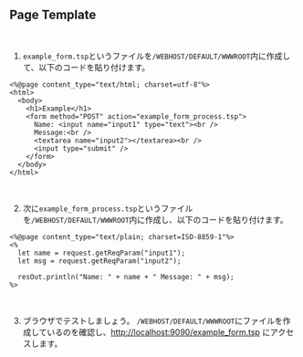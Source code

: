 ## Page Template

<br>

1. `example_form.tsp`というファイルを`/WEBHOST/DEFAULT/WWWROOT`内に作成して、以下のコードを貼り付けます。

```
<%@page content_type="text/html; charset=utf-8"%>
<html>
  <body>
    <h1>Example</h1>
    <form method="POST" action="example_form_process.tsp">
      Name: <input name="input1" type="text"><br />
      Message:<br />
      <textarea name="input2"></textarea><br />
      <input type="submit" />
    </form>
  </body>
</html>
```

<br>

2. 次に`example_form_process.tsp`というファイルを`/WEBHOST/DEFAULT/WWWROOT`内に作成し、以下のコードを貼り付けます。

```
<%@page content_type="text/plain; charset=ISO-8859-1"%>
<%
  let name = request.getReqParam("input1");
  let msg = request.getReqParam("input2");

  resOut.println("Name: " + name + " Message: " + msg);
%>
```

<br>

3. ブラウザでテストしましょう。
   `/WEBHOST/DEFAULT/WWWROOT`にファイルを作成しているのを確認し、[http://localhost:9090/example_form.tsp](http://localhost:9090/example_form.tsp) にアクセスします。
